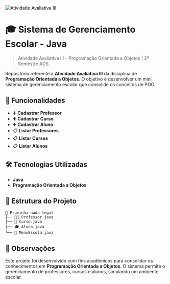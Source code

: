 ![Atividade Avaliativa III](https://img.shields.io/badge/atividade%20avaliativa-java-blueviolet)

# 🎓 Sistema de Gerenciamento Escolar - Java
> Atividade Avaliativa III – Programação Orientada a Objetos | 2º Semestre ADS

Repositório referente à **Atividade Avaliativa III** da disciplina de **Programação Orientada a Objetos**. O objetivo é desenvolver um mini sistema de gerenciamento escolar que consolide os conceitos de POO.

## 📌 Funcionalidades

- ➕ **Cadastrar Professor**
- ➕ **Cadastrar Curso**
- ➕ **Cadastrar Aluno**
- 📋 **Listar Professores**
- 📋 **Listar Cursos**
- 📋 **Listar Alunos**

## 🛠️ Tecnologias Utilizadas

- **Java**
- **Programação Orientada a Objetos**

## 📂 Estrutura do Projeto

```text
📁 Provinha-nada-legal
├── 👨‍🏫 Professor.java
├── 📘 Curso.java
├── 🎓 Aluno.java
└── 🏫 MenuEscola.java
```

## 📝 Observações

Este projeto foi desenvolvido com fins acadêmicos para consolidar os conhecimentos em **Programação Orientada a Objetos**. O sistema permite o gerenciamento de professores, cursos e alunos, simulando um ambiente escolar.
